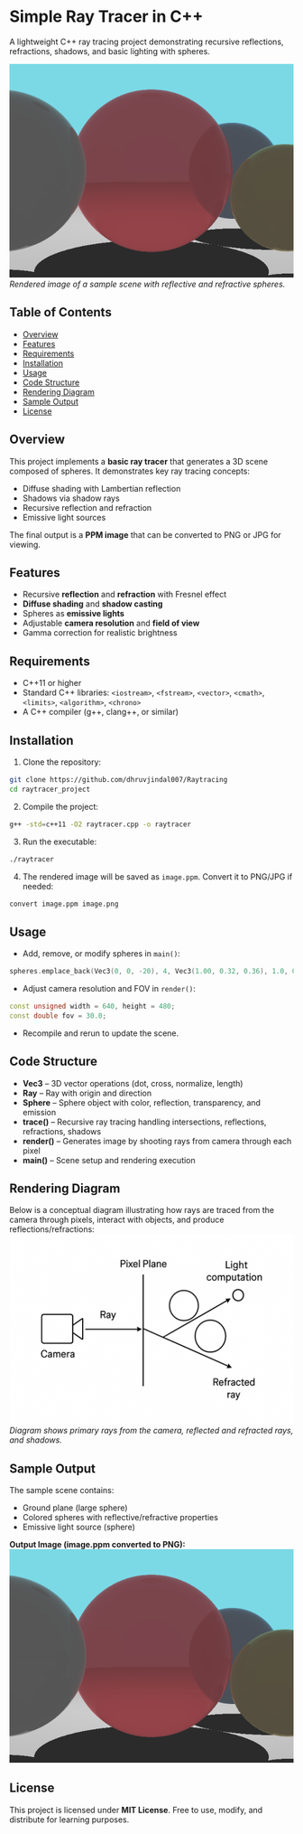 # Simple Ray Tracer in C++

A lightweight C++ ray tracing project demonstrating recursive reflections, refractions, shadows, and basic lighting with spheres.

![Rendered Scene Example](./raytracer_project/output.png)
*Rendered image of a sample scene with reflective and refractive spheres.*

## Table of Contents

* [Overview](#overview)
* [Features](#features)
* [Requirements](#requirements)
* [Installation](#installation)
* [Usage](#usage)
* [Code Structure](#code-structure)
* [Rendering Diagram](#rendering-diagram)
* [Sample Output](#sample-output)
* [License](#license)

## Overview

This project implements a **basic ray tracer** that generates a 3D scene composed of spheres. It demonstrates key ray tracing concepts:

* Diffuse shading with Lambertian reflection
* Shadows via shadow rays
* Recursive reflection and refraction
* Emissive light sources

The final output is a **PPM image** that can be converted to PNG or JPG for viewing.

## Features

* Recursive **reflection** and **refraction** with Fresnel effect
* **Diffuse shading** and **shadow casting**
* Spheres as **emissive lights**
* Adjustable **camera resolution** and **field of view**
* Gamma correction for realistic brightness

## Requirements

* C++11 or higher
* Standard C++ libraries: `<iostream>`, `<fstream>`, `<vector>`, `<cmath>`, `<limits>`, `<algorithm>`, `<chrono>`
* A C++ compiler (g++, clang++, or similar)

## Installation

1. Clone the repository:

```bash
git clone https://github.com/dhruvjindal007/Raytracing
cd raytracer_project
```

2. Compile the project:

```bash
g++ -std=c++11 -O2 raytracer.cpp -o raytracer
```

3. Run the executable:

```bash
./raytracer
```

4. The rendered image will be saved as `image.ppm`. Convert it to PNG/JPG if needed:

```bash
convert image.ppm image.png
```

## Usage

* Add, remove, or modify spheres in `main()`:

```cpp
spheres.emplace_back(Vec3(0, 0, -20), 4, Vec3(1.00, 0.32, 0.36), 1.0, 0.5);
```

* Adjust camera resolution and FOV in `render()`:

```cpp
const unsigned width = 640, height = 480;
const double fov = 30.0;
```

* Recompile and rerun to update the scene.

## Code Structure

* **Vec3** – 3D vector operations (dot, cross, normalize, length)
* **Ray** – Ray with origin and direction
* **Sphere** – Sphere object with color, reflection, transparency, and emission
* **trace()** – Recursive ray tracing handling intersections, reflections, refractions, shadows
* **render()** – Generates image by shooting rays from camera through each pixel
* **main()** – Scene setup and rendering execution

## Rendering Diagram

Below is a conceptual diagram illustrating how rays are traced from the camera through pixels, interact with objects, and produce reflections/refractions:
![Ray Tracing Concept](./raytracer_project/ray_diagram.png)
*Diagram shows primary rays from the camera, reflected and refracted rays, and shadows.*

## Sample Output

The sample scene contains:

* Ground plane (large sphere)
* Colored spheres with reflective/refractive properties
* Emissive light source (sphere)

**Output Image (image.ppm converted to PNG):**
![Rendered Scene](./raytracer_project/output.png)

## License

This project is licensed under **MIT License**. Free to use, modify, and distribute for learning purposes.